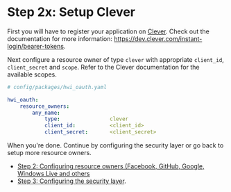 Step 2x: Setup Clever
=======================
First you will have to register your application on
[Clever](https://clever.com/developers). Check out the documentation for more 
information: https://dev.clever.com/instant-login/bearer-tokens.

Next configure a resource owner of type `clever` with appropriate
`client_id`, `client_secret` and `scope`. Refer to the Clever documentation
for the available scopes.

```yaml
# config/packages/hwi_oauth.yaml

hwi_oauth:
    resource_owners:
        any_name:
            type:                clever
            client_id:           <client_id>
            client_secret:       <client_secret>
```

When you're done. Continue by configuring the security layer or go back to
setup more resource owners.

- [Step 2: Configuring resource owners (Facebook, GitHub, Google, Windows Live and others](../2-configuring_resource_owners.md)
- [Step 3: Configuring the security layer](../3-configuring_the_security_layer.md).
